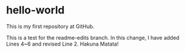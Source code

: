 # hello-world
This is my first repository at GitHub.

This is a test for the readme-edits branch. 
In this change, I have added Lines 4~6 and revised Line 2. 
Hakuna Matata!
